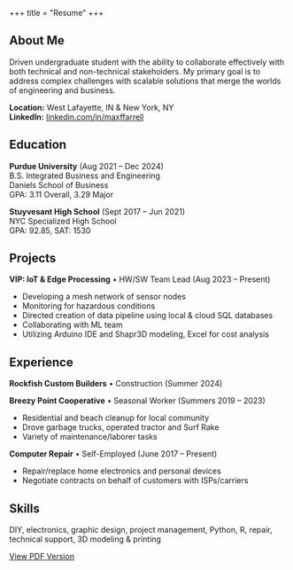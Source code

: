 +++
title = "Resume"
+++

## About Me

Driven undergraduate student with the ability to collaborate effectively with both technical and non-technical stakeholders. My primary goal is to address complex challenges with scalable solutions that merge the worlds of engineering and business.

**Location:** West Lafayette, IN & New York, NY  
**LinkedIn:** [linkedin.com/in/maxffarrell](https://linkedin.com/in/maxffarrell)

## Education

**Purdue University** (Aug 2021 – Dec 2024)  
B.S. Integrated Business and Engineering  
Daniels School of Business  
GPA: 3.11 Overall, 3.29 Major

**Stuyvesant High School** (Sept 2017 – Jun 2021)  
NYC Specialized High School  
GPA: 92.85, SAT: 1530

## Projects

**VIP: IoT & Edge Processing** • HW/SW Team Lead (Aug 2023 – Present)

- Developing a mesh network of sensor nodes
- Monitoring for hazardous conditions
- Directed creation of data pipeline using local & cloud SQL databases
- Collaborating with ML team
- Utilizing Arduino IDE and Shapr3D modeling, Excel for cost analysis

## Experience

**Rockfish Custom Builders** • Construction (Summer 2024)

**Breezy Point Cooperative** • Seasonal Worker (Summers 2019 – 2023)

- Residential and beach cleanup for local community
- Drove garbage trucks, operated tractor and Surf Rake
- Variety of maintenance/laborer tasks

**Computer Repair** • Self-Employed (June 2017 – Present)

- Repair/replace home electronics and personal devices
- Negotiate contracts on behalf of customers with ISPs/carriers

## Skills

DIY, electronics, graphic design, project management, Python, R, repair, technical support, 3D modeling & printing

<div class="buttons centered">
  <a href="/resume.pdf" target="_blank">View PDF Version</a>
</div>